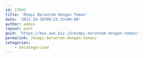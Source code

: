 ```yaml
---
id: 17641
title: 'Mimpi Berantem Dengan Teman'
date: '2022-10-10T09:25:33+00:00'
author: admin
layout: post
guid: 'https://bos.awn.biz.id/mimpi-berantem-dengan-teman/'
permalink: /mimpi-berantem-dengan-teman/
categories:
    - Uncategorized
---
```


